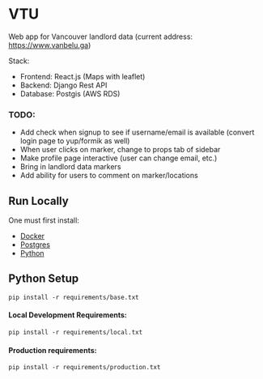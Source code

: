 # VTU

Web app for Vancouver landlord data (current address: https://www.vanbelu.ga)

Stack:
* Frontend: React.js (Maps with leaflet)
* Backend: Django Rest API
* Database: Postgis (AWS RDS)

### TODO:
* Add check when signup to see if username/email is available (convert login page to yup/formik as well)
* When user clicks on marker, change to props tab of sidebar
* Make profile page interactive (user can change email, etc.)
* Bring in landlord data markers
* Add ability for users to comment on marker/locations
## Run Locally
One must first install:
* [Docker](https://docs.docker.com/get-docker/)
* [Postgres](https://www.postgresql.org/download/)
* [Python](https://www.python.org/downloads/)

## Python Setup
`pip install -r requirements/base.txt`
#### Local Development Requirements:
`pip install -r requirements/local.txt`
#### Production requirements:
`pip install -r requirements/production.txt`